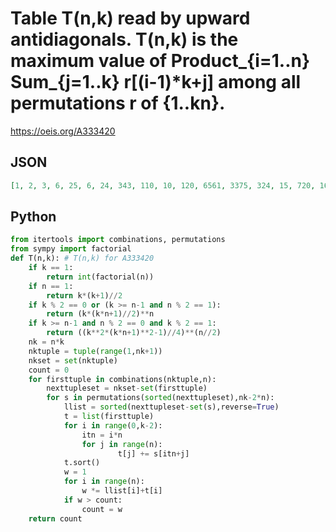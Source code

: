 # Table T\(n,k\) read by upward antidiagonals\. T\(n,k\) is the maximum value of Product\_\{i\=1\.\.n\} Sum\_\{j\=1\.\.k\} r\[\(i\-1\)\*k\+j\] among all permutations r of \{1\.\.kn\}\.
https://oeis.org/A333420
## JSON
```JSON
[1, 2, 3, 6, 25, 6, 24, 343, 110, 10, 120, 6561, 3375, 324, 15, 720, 161051, 144400, 17576, 756, 21, 5040, 4826809, 7962624, 1336336, 64000, 1521, 28, 40320, 170859375, 535387328, 130691232, 7595536, 185193, 2756, 36, 3628800, 6975757441]
```
## Python
```Python
from itertools import combinations, permutations
from sympy import factorial
def T(n,k): # T(n,k) for A333420
    if k == 1:
        return int(factorial(n))
    if n == 1:
        return k*(k+1)//2
    if k % 2 == 0 or (k >= n-1 and n % 2 == 1):
        return (k*(k*n+1)//2)**n
    if k >= n-1 and n % 2 == 0 and k % 2 == 1:
        return ((k**2*(k*n+1)**2-1)//4)**(n//2)
    nk = n*k
    nktuple = tuple(range(1,nk+1))
    nkset = set(nktuple)
    count = 0
    for firsttuple in combinations(nktuple,n):
        nexttupleset = nkset-set(firsttuple)
        for s in permutations(sorted(nexttupleset),nk-2*n):
            llist = sorted(nexttupleset-set(s),reverse=True)
            t = list(firsttuple)
            for i in range(0,k-2):
                itn = i*n
                for j in range(n):
                        t[j] += s[itn+j]
            t.sort()
            w = 1
            for i in range(n):
                w *= llist[i]+t[i]
            if w > count:
                count = w
    return count
```
